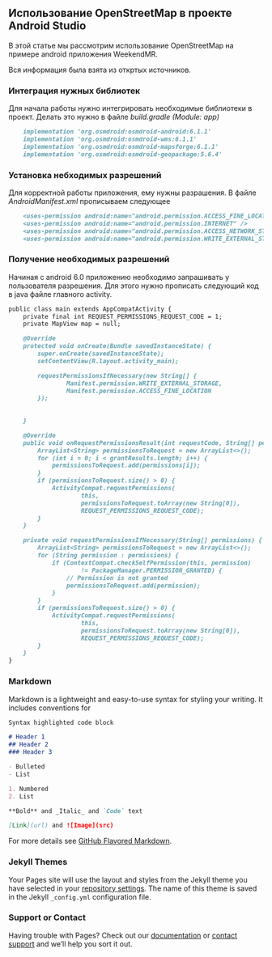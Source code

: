 ## Использование OpenStreetMap в проекте Android Studio

В этой статье мы рассмотрим использование OpenStreetMap на примере android приложения WeekendMR.

Вся информация была взята из откртых источников. 

### Интеграция нужных библиотек

Для начала работы нужно интегрировать необходимые библиотеки в проект. Делать это нужно в файле _build.gradle (Module: app)_

```markdown
    implementation 'org.osmdroid:osmdroid-android:6.1.1'
    implementation 'org.osmdroid:osmdroid-wms:6.1.1'
    implementation 'org.osmdroid:osmdroid-mapsforge:6.1.1'
    implementation 'org.osmdroid:osmdroid-geopackage:5.6.4'
```

### Установка небходимых разрешений

Для корректной работы приложения, ему нужны разрашения. В файле _AndroidManifest.xml_ прописываем следующее

```markdown
    <uses-permission android:name="android.permission.ACCESS_FINE_LOCATION"/>
    <uses-permission android:name="android.permission.INTERNET" />
    <uses-permission android:name="android.permission.ACCESS_NETWORK_STATE"  />
    <uses-permission android:name="android.permission.WRITE_EXTERNAL_STORAGE" />
```

### Получение необходимых разрешений

Начиная с android 6.0 приложению необходимо запрашивать у пользователя разрешения. Для этого нужно прописать следующий код в java файле главного activity.

```markdown
public class main extends AppCompatActivity {
    private final int REQUEST_PERMISSIONS_REQUEST_CODE = 1;
    private MapView map = null;

    @Override
    protected void onCreate(Bundle savedInstanceState) {
        super.onCreate(savedInstanceState);
        setContentView(R.layout.activity_main);

        requestPermissionsIfNecessary(new String[] {
                Manifest.permission.WRITE_EXTERNAL_STORAGE,
                Manifest.permission.ACCESS_FINE_LOCATION
        });
        
        
    }

    @Override
    public void onRequestPermissionsResult(int requestCode, String[] permissions, int[] grantResults) {
        ArrayList<String> permissionsToRequest = new ArrayList<>();
        for (int i = 0; i < grantResults.length; i++) {
            permissionsToRequest.add(permissions[i]);
        }
        if (permissionsToRequest.size() > 0) {
            ActivityCompat.requestPermissions(
                    this,
                    permissionsToRequest.toArray(new String[0]),
                    REQUEST_PERMISSIONS_REQUEST_CODE);
        }
    }

    private void requestPermissionsIfNecessary(String[] permissions) {
        ArrayList<String> permissionsToRequest = new ArrayList<>();
        for (String permission : permissions) {
            if (ContextCompat.checkSelfPermission(this, permission)
                    != PackageManager.PERMISSION_GRANTED) {
                // Permission is not granted
                permissionsToRequest.add(permission);
            }
        }
        if (permissionsToRequest.size() > 0) {
            ActivityCompat.requestPermissions(
                    this,
                    permissionsToRequest.toArray(new String[0]),
                    REQUEST_PERMISSIONS_REQUEST_CODE);
        }
    }
}

```

### Markdown

Markdown is a lightweight and easy-to-use syntax for styling your writing. It includes conventions for

```markdown
Syntax highlighted code block

# Header 1
## Header 2
### Header 3

- Bulleted
- List

1. Numbered
2. List

**Bold** and _Italic_ and `Code` text

[Link](url) and ![Image](src)
```

For more details see [GitHub Flavored Markdown](https://guides.github.com/features/mastering-markdown/).

### Jekyll Themes

Your Pages site will use the layout and styles from the Jekyll theme you have selected in your [repository settings](https://github.com/WeekendMR/wrmosmd/settings). The name of this theme is saved in the Jekyll `_config.yml` configuration file.

### Support or Contact

Having trouble with Pages? Check out our [documentation](https://help.github.com/categories/github-pages-basics/) or [contact support](https://github.com/contact) and we’ll help you sort it out.
